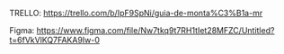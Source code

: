 TRELLO:
https://trello.com/b/IpF9SpNi/guia-de-monta%C3%B1a-mr


Figma:
https://www.figma.com/file/Nw7tkq9t7RH1tIet28MFZC/Untitled?t=6fVkVlKQ7FAKA9Iw-0

